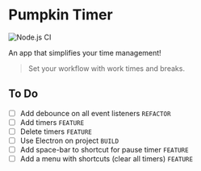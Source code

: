 # Pumpkin Timer
![Node.js CI](https://github.com/srvaz/pumpkin-timer/workflows/Node.js%20CI/badge.svg)

An app that simplifies your time management!

> Set your workflow with work times and breaks.

## To Do
- [ ] Add debounce on all event listeners `REFACTOR`
- [ ] Add timers `FEATURE`
- [ ] Delete timers `FEATURE`
- [ ] Use Electron on project `BUILD`
- [ ] Add space-bar to shortcut for pause timer `FEATURE`
- [ ] Add a menu with shortcuts (clear all timers) `FEATURE`
